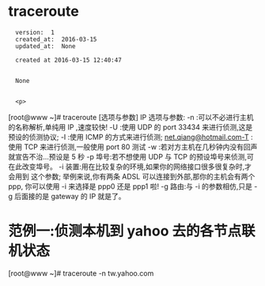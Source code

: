 
  # traceroute

      version:  1
      created_at:  2016-03-15
      updated_at:  None

      created at 2016-03-15 12:40:47 


      None


      <p>
      
[root@www ~]# traceroute [选项与参数] IP 
选项与参数: 
-n :可以不必进行主机的名称解析,单纯用 IP ,速度较快! 
-U :使用 UDP 的 port 33434 来进行侦测,这是预设的侦测协议; 
-I :使用 ICMP 的方式来进行侦测; 
net.qiang@hotmail.com-T :使用 TCP 来进行侦测,一般使用 port 80 测试 
-w :若对方主机在几秒钟内没有回声就宣告不治...预设是 5 秒 
-p 埠号:若不想使用 UDP 与 TCP 的预设埠号来侦测,可在此改变埠号。 
-i 装置:用在比较复杂的环境,如果你的网络接口很多很复杂时,才会用到 
这个参数; 
举例来说,你有两条 ADSL 可以连接到外部,那你的主机会有两个 
ppp, 
你可以使用 -i 来选择是 ppp0 还是 ppp1 啦! 
-g 路由:与 -i 的参数相仿,只是 -g 后面接的是 gateway 的 IP 就是了。 
# 范例一:侦测本机到 yahoo 去的各节点联机状态 
[root@www ~]# traceroute -n tw.yahoo.com
      </p>

  